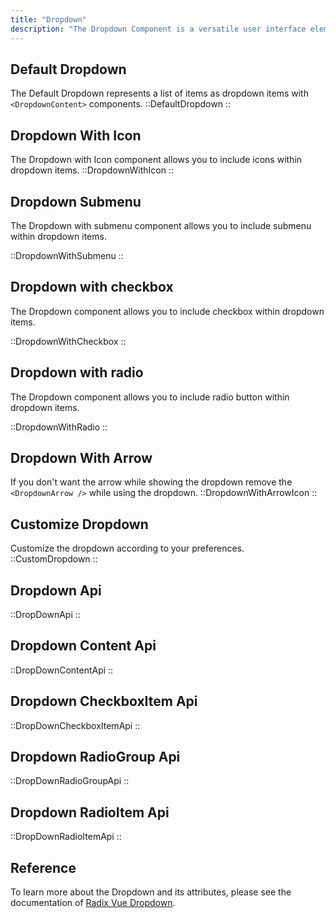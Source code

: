 ```yaml
---
title: "Dropdown"
description: "The Dropdown Component is a versatile user interface element that provides users with a menu of selectable options. With a wide range of customization options, including labels, icons, search bars, checkboxes, and more, the Dropdown Component enhances user interaction by offering intuitive and flexible selection functionalities."
---
```


## Default Dropdown

The Default Dropdown represents a list of items as dropdown items with `<DropdownContent>` components.
::DefaultDropdown
::

## Dropdown With Icon

The Dropdown with Icon component allows you to include icons within dropdown items.
::DropdownWithIcon
::

## Dropdown Submenu

The Dropdown with submenu component allows you to include submenu within dropdown items.

::DropdownWithSubmenu
::

## Dropdown with checkbox

The Dropdown component allows you to include checkbox within dropdown items.

::DropdownWithCheckbox
::

## Dropdown with radio

The Dropdown component allows you to include radio button within dropdown items.

::DropdownWithRadio
::

## Dropdown With Arrow

If you don't want the arrow while showing the dropdown remove the `<DropdownArrow />` while using the dropdown.
::DropdownWithArrowIcon
::

## Customize Dropdown

Customize the dropdown according to your preferences.
::CustomDropdown
::

## Dropdown Api

::DropDownApi
::

## Dropdown Content Api

::DropDownContentApi
::

## Dropdown CheckboxItem Api

::DropDownCheckboxItemApi
::

## Dropdown RadioGroup Api

::DropDownRadioGroupApi
::

## Dropdown RadioItem Api

::DropDownRadioItemApi
::

## Reference

To learn more about the Dropdown and its attributes, please see the documentation of [Radix Vue Dropdown](https://www.radix-vue.com/components/dropdown-menu).
